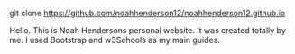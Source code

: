 git clone https://github.com/noahhenderson12/noahhenderson12.github.io

Hello. This is Noah Hendersons personal website. It was created totally by me. I used Bootstrap and w3Schools as my main guides.
